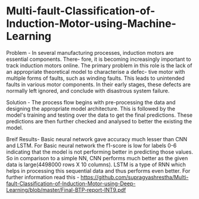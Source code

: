 # Multi-fault-Classification-of-Induction-Motor-using-Machine-Learning

Problem -
In several manufacturing processes, induction motors are essential components. There-
fore, it is becoming increasingly important to track induction motors online. The primary
problem in this role is the lack of an appropriate theoretical model to characterise a defec-
tive motor with multiple forms of faults, such as winding faults. This leads to unintended
faults in various motor components. In their early stages, these defects are normally left
ignored, and conclude with disastrous system failure.

Solution -
The process flow begins with pre-processing the data and designing the appropriate model
architecture. This is followed by the model's training and testing over the data to get the
final predictions. These predictions are then further checked and analysed to better the
existing the model.

Breif Results-
Basic neural network gave accuracy much lesser than CNN and LSTM.
For Basic neural network the f1-score is low for labels 0-6 indicating that the model is not performing better in predicting those values.
So in comparison to a simple NN, CNN performs much better as the given data is large(4498000 rows X 10 columns).
LSTM is a type of RNN which helps in processing this sequential data and thus performs even better.
For further information read this - https://github.com/supragyashrestha/Multi-fault-Classification-of-Induction-Motor-using-Deep-Learning/blob/master/Final-BTP-report-INT9.pdf
